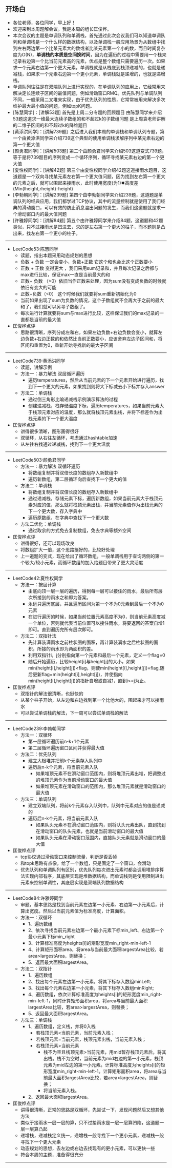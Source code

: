 ## 开场白
- 各位老师，各位同学，早上好！
- 欢迎来到本周题解会议。我是本周的组长匡俊桦。
- 本次会议的主题是单调队列和单调栈，首先通过此次会议我们可以知道单调队列和单调栈是一个什么样的数据结构，以及单调栈一般应用场景为从数组中找到左右两边第一个比某元素大的数或者比某元素第一个小的数，而且时间复杂度为O(N)，**单调栈的本质是空间换时间**，因为在遍历的过程中需要用一个栈来记录右边第一个比当前元素高的元素，优点是整个数组只需要遍历一次。如果求一个元素右边第一个更大元素，单调栈就是从栈底到栈顶递减的，也就是递减栈，如果求一个元素右边第一个更小元素，单调栈就是递增的，也就是递增栈。
- 单调队列往往是在双端队列上进行实现的，在单调队列的应用上，它经常用来解决定长连续子区间的最值问题，例如滑动窗口RMQ。优先队列与单调队列不同，一般采用二叉堆来实现，由于优先队列的性质，它常常被用来解决多次维护最大最小值的问题，例如topK问题。
-  [陈慧同学]：[讲解53题] 首先是上周二分专题的回顾题目 由陈慧同学来介绍53题这道求一维最大连续子数组的和不超过k的子数组问题 是上周袁老师讲解的二维子区间的和不超过k的降维题目
- [黄添洪同学]：[讲解739题]  之后进入我们本周的单调栈和单调队列专题，第一个由黄添洪同学来介绍739这个典型的使用单调栈求解序列中某元素右边的第一个更大值
- [颜勇君同学]：[讲解503题] 第二个由颜勇君同学来介绍503这道变式739题，等于是将739题目的序列变成一个循环序列，循环寻找某元素右边的第一个更大值
- [夏性权同学]：[讲解42题] 第三个由夏性权同学介绍42题这道接雨水题目，这道题是一个双向寻找某元素左右第一个更大值问题，因为找到左右第一个更大的元素之后，就可以围起来接雨水，此时使用宽度(为1)✖高度差(Min(lheight,rheight)-height)
- [李勃朝同学]：[讲解239题] 第四个由李勃朝同学来介绍239题，这道题是单调队列的经典应用，我们都学过TCP协议，其中的流量控制就是使用了我们经典的滑动窗口，可以有效的防止消息溢出问题的发生，而我们这道题就是求一个滑动窗口内的最大值问题
- [许雅婷同学]：[讲解84题] 第五个由许雅婷同学来介绍84题，这道题和42题类似，只不过接雨水是凹进去，求的是左右第一个更大的柱子，而本题则是凸出来，找左右第一个更小的柱子。
---
- LeetCode53:陈慧同学 
  - 读题，指出本题采用动态规划的思想
  - 负数  +  负数 一定会变小，负数+正数 它这个和也会比这个正数要小
  - 正数  +  正数  变得更大 ，我们采用sum记录和，并且每次记录之后都与max进行比较，保证max一直是当前最大的和
  - 正数+ 负数 （>0）依旧当作正数来处理，因为sum没有变成负数的时候就依旧有变大的可能
  - 正数+负数（<0） 这个时候我们就要将sum重新初始化为0
  - 当前如果出现了sum为负数的情况，这个子数组就不会再大于之前的最大和了，我们就可以另寻子数组了。
  - 每次进行计算就要将sum与max进行比较，这样保证我们的max记录的一直都是当前的最大值
- 匡俊桦点评
	- 思路很清晰，序列分成左和右，如果左边负数+右边负数会变小，就算左边负数+右边正数的和依然比当前正数要小，应该舍弃左边子区间和，将区间和重置为0，重新开始寻找新的最大子区间
---
- LeetCode739:黄添洪同学 
	- 读题，讲解示例
	- 方法一：暴力解法 双层循环遍历
		- 遍历temperatures，然后从当前元素的下一个元素开始进行遍历，找到下一个更大的元素，如果找到则将大下标减去小下标并存入answer
	- 方法二：单调栈
		- 通过倒三角形比喻递减栈示例演示算法的过程
		- 创建递减栈，栈存储温度下标，遍历temperatures，如果当前元素大于栈顶元素对应的温度，那么就将栈顶元素出栈，并将下标差作为出栈元素的下一个更大温度
- 匡俊桦点评
	- 讲得很多清晰，图形画得很好
	- 双循环，从右往左循环，考虑通过hashtable加速
	- 从左往右找通过递减栈，找到下一个更大温度
---
- LeetCode503:颜勇君同学 
	- 方法一：暴力解法 双循环遍历
		- 将数组复制并将双倍长度的数组存入新数组中
		- 遍历新数组，第二层循环向后查找下一个更大的值
	- 方法二：单调栈
		- 将数组复制并将双倍长度的数组存入新数组中
		- 通过递减栈，存储元素下标，遍历新数组，如果当前元素大于栈顶元素对应的值，那么就将栈顶元素出栈，并当前元素值作为出栈元素的下一个更大数，存入字典中
		- 遍历原数组，在字典中查找下一个更大数
	- 方法二优化：单调栈
		- 通过取余的方式免去复制数组，免去字典等额外空间
- 匡俊桦点评
	- 讲得很好，还可以现场改良
	- 将数组扩大一倍，这个思路挺好的，比较好处理
	- 上一道题的变式，现在给出了循环数组，一般单调栈用于查询两侧的第一个较大/较小元素，而循环数组的加入给题目带来了更大灵活度
---
- LeetCode42:夏性权同学 
	- 方法一：按层计算
		- 由底向顶一层一层的遍历，得到每一层可以接住的雨水，最后所有层次所接到的雨水之和即为答案。
		- 永远只遍历底层，并且遍历区间为第一个不为0元素到最后一个不为0元素
		- 在进行遍历的时候，如果当前位置元素高度不为0，则当前元素高度减一个单位，否则就代表当前位置可以接住雨水，将要返回的答案自增1即可。直到遍历完所有层次即可。
	- 方法二：双指针法
		- 先计算装满雨水之前柱状图的面积，再计算装满水之后柱状图的面积，所接的雨水即为两面积的差。
		- 利用双指针i，j分别指向第一个元素和最后一个元素，定义一个flag=0
		- 随后开始遍历，比较height[i]与height[j]的大小，如果min(height[i],height[j])<flag，则使min(height[i],height[j])=flag,随后更新flag=min(height[i],height[j])，并使指向min(height[i],height[j])的指针自增或自减1，直到i>=j为止。
- 匡俊桦点评
	- 双指针的解法很清晰，也挺快的
	- 从某个柱子开始，从左边和右边找到第一个比他大的，围起来才可以接雨水
	- 可以尝试单调栈的解法，下一周可以尝试单调栈的解法
---
- LeetCode239:李勃朝同学 
	- 方法一：双循环
		- 第一层循环遍历前n-k+1个元素
		- 第二层循环遍历窗口区间并获得最大值
	- 方法二：优先队列
		- 建立大根堆并把前k个元素存入队列中
		- 遍历后n-k个元素，将当前元素入队
			- 如果堆顶元素不在滑动窗口范围内，则将堆顶元素出堆，把调整过的堆顶元素作为当前滑动窗口的最大值
			- 如果堆顶元素在滑动窗口的范围内，那么堆顶元素就是滑动窗口的最大值
	- 方法三：单调队列
		- 建立双端队列，将前k个元素存入队列中，队列中元素对应的值是递减的
		- 遍历后n-k个元素，将当前元素入队
			- 如果队头元素不在滑动窗口范围内，则将队头元素出队，直到找到在滑动窗口的队头元素，也就是当前滑动窗口的最大值
			- 如果队头元素在滑动窗口范围内，直接队头元素就是滑动窗口的最大值
- 匡俊桦点评
	- tcp协议通过滑动窗口来控制流量，判断是否丢帧
	- 和topk思路有点像，给了一个数组，只是固定了一个窗口，会滑动
	- 优先队列和单调队列有区别，优先队列每次进出元素时都会调用堆排序算法实现内部有序，其底层实现是堆数据结构，而单调栈则是使用限制进出元素来控制单调性，其底层实现是双端队列数据结构
---
- LeetCode84:许雅婷同学
	- 审题，基本思路是找到当前元素左边第一小元素、右边第一小元素后，计算出宽度。然后以当前元素值为标准高度，计算面积。
	- 方法一：双循环
		- 1、遍历数组
		- 2、依次寻找当前元素左边第一个最小元素下标min_left、右边第一个最小元素下标min_right
		- 3、计算标准高度为heights[i]的矩形宽度min_right-min-left-1
		- 4、计算矩形面积area，将area与当前最大面积largestArea比较，若area>largestArea，则替换；
		- 5、返回最大面积largestArea。
	- 方法二：双指针
		- 1、遍历数组
		- 2、找出每个元素左边第一小元素，将其下标存入数组minLeft;
		- 3、找出每个元素右边第一小元素，将其下标存入数组minRight;
		- 4、遍历数组，依次计算标准高度为heights[i]的矩形宽度min_right-min-left-1，同时计算矩形面积area，将area与当前最大面积largestArea比较，若area>largestArea，则替换；
		- 5、返回最大面积largestArea。
	- 方法三：单调栈
		- 1、遍历数组，定义栈，并将0入栈
			- 若栈顶元素<当前元素，当前元素入栈；
			- 若栈顶元素=当前元素，栈顶元素出栈，当前元素入栈；
			- 若栈顶元素>当前元素
				- 栈不为空且栈顶元素>当前元素，用mid暂存栈顶元素后，将其出栈。栈不为空时，当前元素为mid右边的第一小元素，栈顶元素为mid左边的第一小元素。计算标准高度为heights[i]的矩形宽度min_right-min-left-1。计算矩形面积area，将area与当前最大面积largestArea比较，若area>largestArea，则替换；
				- 将当前元素入栈。
		- 2、返回最大面积largestArea。
- 匡俊桦点评
	- 讲得很清晰，正常的思路是双循环，先尝试一下，发现问题然后又想其他方法
	- 类似于接雨水一层一层的算，只不过接雨水是一层一层算凹陷，这道题一层一层算凸起
	- 递增栈，递减栈定义统一，递增栈一般寻找下一个更小元素，递减栈一般寻找下一个更大元素
	- 动态规划的思想，去左边或右边去找现有的更小元素，可以更快一些
	- 符合本周的主题，准备得很充分

---
